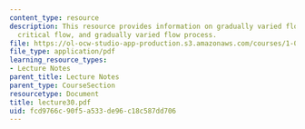 ```yaml
---
content_type: resource
description: This resource provides information on gradually varied flow profiles,
  critical flow, and gradually varied flow process.
file: https://ol-ocw-studio-app-production.s3.amazonaws.com/courses/1-060-engineering-mechanics-ii-spring-2006/fcd9766c90f5a533de96c18c587dd706_lecture30.pdf
file_type: application/pdf
learning_resource_types:
- Lecture Notes
parent_title: Lecture Notes
parent_type: CourseSection
resourcetype: Document
title: lecture30.pdf
uid: fcd9766c-90f5-a533-de96-c18c587dd706
---
```

